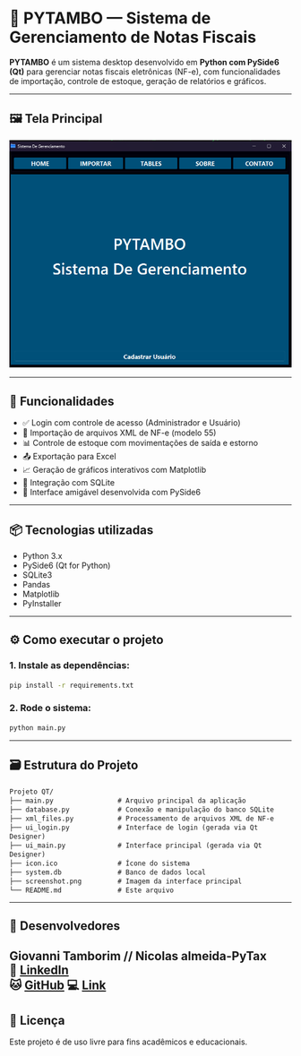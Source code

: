 # 🧠 PYTAMBO — Sistema de Gerenciamento de Notas Fiscais

**PYTAMBO** é um sistema desktop desenvolvido em **Python com PySide6 (Qt)** para gerenciar notas fiscais eletrônicas (NF-e), com funcionalidades de importação, controle de estoque, geração de relatórios e gráficos.

---

## 🖼️ Tela Principal

![Tela Principal](screenshot.png)

---

## 🚀 Funcionalidades

- ✅ Login com controle de acesso (Administrador e Usuário)
- 📁 Importação de arquivos XML de NF-e (modelo 55)
- 📊 Controle de estoque com movimentações de saída e estorno
- 📤 Exportação para Excel
- 📈 Geração de gráficos interativos com Matplotlib
- 💾 Integração com SQLite
- 🎨 Interface amigável desenvolvida com PySide6

---

## 📦 Tecnologias utilizadas

- Python 3.x
- PySide6 (Qt for Python)
- SQLite3
- Pandas
- Matplotlib
- PyInstaller

---

## ⚙️ Como executar o projeto

### 1. Instale as dependências:
```bash
pip install -r requirements.txt
```

### 2. Rode o sistema:
```bash
python main.py
```

---

## 🗃️ Estrutura do Projeto

```
Projeto QT/
├── main.py                # Arquivo principal da aplicação
├── database.py            # Conexão e manipulação do banco SQLite
├── xml_files.py           # Processamento de arquivos XML de NF-e
├── ui_login.py            # Interface de login (gerada via Qt Designer)
├── ui_main.py             # Interface principal (gerada via Qt Designer)
├── icon.ico               # Ícone do sistema
├── system.db              # Banco de dados local
├── screenshot.png         # Imagem da interface principal
└── README.md              # Este arquivo
```

---

## 👤 Desenvolvedores

**Giovanni Tamborim** 
//
**Nicolas almeida-PyTax**  
🔗 [LinkedIn](https://www.linkedin.com/in/giovanni-tamborim-69001022a/)  
🐱 [GitHub](https://github.com/tamborim13)
💻 
[Link](https://pytax.com.br/)
---

## 📄 Licença

Este projeto é de uso livre para fins acadêmicos e educacionais.
